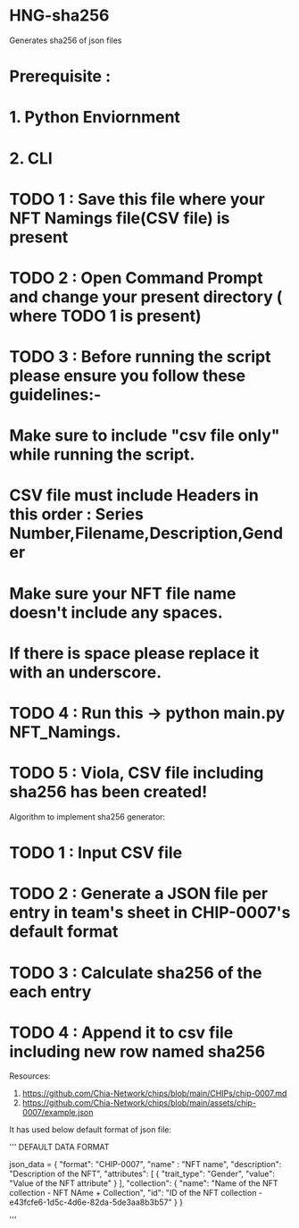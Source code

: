 # HNG-sha256
Generates sha256 of json files

# Prerequisite : 
# 1. Python Enviornment
# 2. CLI

# TODO 1 : Save this file where your NFT Namings file(CSV file) is present
# TODO 2 : Open Command Prompt and change your present directory ( where TODO 1 is present)
# TODO 3 : Before running the script please ensure you follow these guidelines:-
# Make sure to include "csv file only" while running the script.
# CSV file must include Headers in this order : Series Number,Filename,Description,Gender
# Make sure your NFT file name doesn't include any spaces.
# If there is space please replace it with an underscore.
# TODO 4 : Run this -> python main.py NFT_Namings.
# TODO 5 : Viola, CSV file including sha256 has been created!

Algorithm to implement sha256 generator:

# TODO 1 : Input CSV file
# TODO 2 : Generate a JSON file per entry in team's sheet in CHIP-0007's default format
# TODO 3 : Calculate sha256 of the each entry
# TODO 4 : Append it to csv file including new row named sha256

Resources:

1. https://github.com/Chia-Network/chips/blob/main/CHIPs/chip-0007.md
2. https://github.com/Chia-Network/chips/blob/main/assets/chip-0007/example.json

It has used below default format of json file:

'''
DEFAULT DATA FORMAT

json_data =
{
    "format": "CHIP-0007",
    "name" : "NFT name",
    "description": "Description of the NFT",
    "attributes": 
    [
        {
            "trait_type": "Gender",
            "value": "Value of the NFT attribute"
        }
    ],
    "collection": 
    {
        "name": "Name of the NFT collection - NFT NAme + Collection",
        "id": "ID of the NFT collection - e43fcfe6-1d5c-4d6e-82da-5de3aa8b3b57"
    }
}


'''
